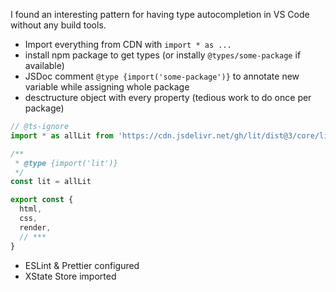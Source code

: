 


I found an interesting pattern for having type autocompletion in VS Code without any build tools.

- Import everything from CDN with `import * as ...`
- install npm package to get types (or instally `@types/some-package` if available)
- JSDoc comment `@type {import('some-package')}` to annotate new variable while assigning whole package
- desctructure object with every property (tedious work to do once per package)

```js
// @ts-ignore
import * as allLit from 'https://cdn.jsdelivr.net/gh/lit/dist@3/core/lit-core.min.js'

/**
 * @type {import('lit')}
 */
const lit = allLit

export const {
  html,
  css,
  render,
  // ***
}
```

- ESLint & Prettier configured
- XState Store imported